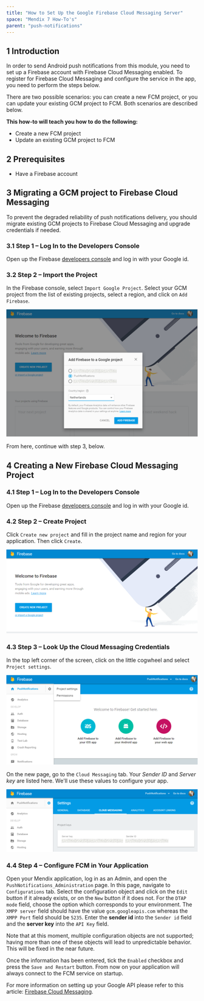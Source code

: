 ```yaml
---
title: "How to Set Up the Google Firebase Cloud Messaging Server"
space: "Mendix 7 How-To's"
parent: "push-notifications"
---
```


## 1 Introduction

In order to send Android push notifications from this module, you need to set up a Firebase account with Firebase Cloud Messaging enabled. To register for Firebase Cloud Messaging and configure the service in the app, you need to perform the steps below.

There are two possible scenarios: you can create a new FCM project, or you can update your existing GCM project to FCM. Both scenarios are described below.

**This how-to will teach you how to do the following:**

* Create a new FCM project
* Update an existing GCM project to FCM

## 2 Prerequisites

* Have a Firebase account

## 3 Migrating a GCM project to Firebase Cloud Messaging

To prevent the degraded reliability of push notifications delivery, you should migrate existing GCM projects to Firebase Cloud Messaging and upgrade credentials if needed.

### 3.1 Step 1 – Log In to the Developers Console

Open up the Firebase [developers console](https://console.firebase.google.com/) and log in with your Google id.

### 3.2 Step 2 – Import the Project

In the Firebase console, select `Import Google Project`. Select your GCM project from the list of existing projects, select a region, and click on `Add Firebase`.

![](attachments/Setting+up+Google+Firebase+Cloud+Messaging+Server/Add_Firebase_to_a_Google_Project.png)

From here, continue with step 3, below.

## 4 Creating a New Firebase Cloud Messaging Project

### 4.1 Step 1 – Log In to the Developers Console

Open up the Firebase [developers console](https://console.firebase.google.com/) and log in with your Google id.

### 4.2 Step 2 – Create Project

Click `Create new project` and fill in the project name and region for your application. Then click `Create`.

![](attachments/Setting+up+Google+Firebase+Cloud+Messaging+Server/Create_Firebase_Project.png)

### 4.3 Step 3 – Look Up the Cloud Messaging Credentials

In the top left corner of the screen, click on the little cogwheel and select `Project settings`.

![](attachments/Setting+up+Google+Firebase+Cloud+Messaging+Server/Open_Project_Settings.png)

On the new page, go to the `Cloud Messaging` tab. Your _Sender ID_ and _Server key_ are listed here. We'll use these values to configure your app.

![](attachments/Setting+up+Google+Firebase+Cloud+Messaging+Server/Open_Cloud_Messaging_Settings.png)

### 4.4 Step 4 – Configure FCM in Your Application

Open your Mendix application, log in as an Admin, and open the `PushNotifications_Administration` page. In this page, navigate to `Configurations` tab. Select the configuration object and click on the `Edit` button if it already exists, or on the `New` button if it does not. For the `DTAP mode` field, choose the option which corresponds to your environment. The `XMPP server` field should have the value `gcm.googleapis.com` whereas the `XMPP Port` field should be `5235`. Enter the **sender id** into the `Sender id` field and the **server key** into the `API Key` field.

Note that at this moment, multiple configuration objects are not supported; having more than one of these objects will lead to unpredictable behavior. This will be fixed in the near future.

Once the information has been entered, tick the `Enabled` checkbox and press the `Save and Restart` button. From now on your application will always connect to the FCM service on startup.

For more information on setting up your Google API please refer to this article: [Firebase Cloud Messaging](https://firebase.google.com/docs/cloud-messaging/).
